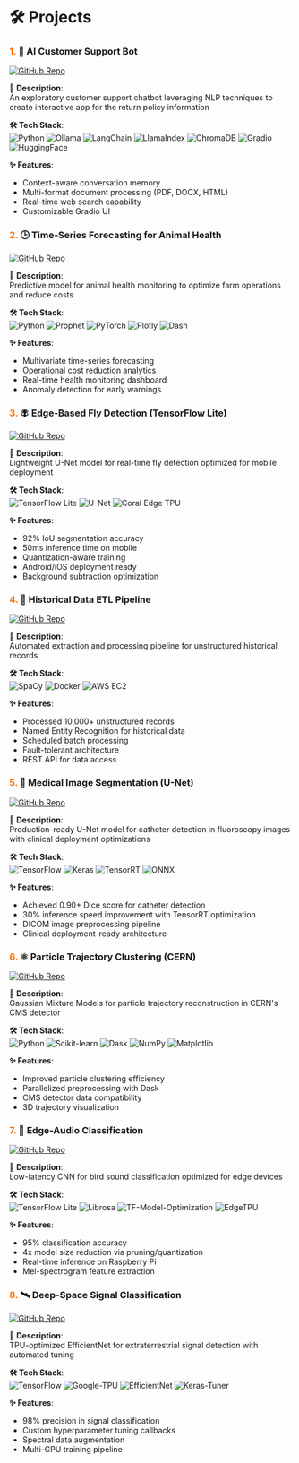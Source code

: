 # 🛠️ Projects

<div class="project" markdown="1">

### <span style="color:#FF6F00">1.</span> 🤖 AI Customer Support Bot
[![GitHub Repo](https://img.shields.io/badge/View_on_GitHub-181717?style=for-the-badge&logo=github)](https://github.com/akshayaravi93/customer_bot_support)

**📝 Description**:  
An exploratory customer support chatbot leveraging NLP techniques to create interactive app for the return policy information

**🛠 Tech Stack**:  
![Python](https://img.shields.io/badge/Python-3776AB?style=flat&logo=python&logoColor=white)
![Ollama](https://img.shields.io/badge/Ollama-FF6F00?style=flat)
![LangChain](https://img.shields.io/badge/LangChain-FF6F00?style=flat)
![LlamaIndex](https://img.shields.io/badge/LlamaIndex-7952B3?style=flat)
![ChromaDB](https://img.shields.io/badge/ChromaDB-412991?style=flat)
![Gradio](https://img.shields.io/badge/Gradio-FF6F00?style=flat)
![HuggingFace](https://img.shields.io/badge/HuggingFace-FF6F00?style=flat&logo=huggingface)

**✨ Features**:
- Context-aware conversation memory
- Multi-format document processing (PDF, DOCX, HTML)
- Real-time web search capability
- Customizable Gradio UI

</div>

<div class="project" markdown="1">

### <span style="color:#FF6F00">2.</span> 🕒 Time-Series Forecasting for Animal Health
[![GitHub Repo](https://img.shields.io/badge/View_on_GitHub-181717?style=for-the-badge&logo=github)](YOUR_GITHUB_LINK_HERE)

**📝 Description**:  
Predictive model for animal health monitoring to optimize farm operations and reduce costs

**🛠 Tech Stack**:  
![Python](https://img.shields.io/badge/Python-3776AB?style=flat&logo=python)
![Prophet](https://img.shields.io/badge/Facebook_Prophet-FF6F00?style=flat)
![PyTorch](https://img.shields.io/badge/PyTorch-EE4C2C?style=flat&logo=pytorch)
![Plotly](https://img.shields.io/badge/Plotly-3F4F75?style=flat&logo=plotly&logoColor=white)
![Dash](https://img.shields.io/badge/Dash-008DE4?style=flat&logo=dash)

**✨ Features**:
- Multivariate time-series forecasting
- Operational cost reduction analytics
- Real-time health monitoring dashboard
- Anomaly detection for early warnings

</div>

<div class="project" markdown="1">

### <span style="color:#FF6F00">3.</span> 🪰 Edge-Based Fly Detection (TensorFlow Lite)
[![GitHub Repo](https://img.shields.io/badge/View_on_GitHub-181717?style=for-the-badge&logo=github)](YOUR_GITHUB_LINK_HERE)

**📝 Description**:  
Lightweight U-Net model for real-time fly detection optimized for mobile deployment

**🛠 Tech Stack**:  
![TensorFlow Lite](https://img.shields.io/badge/TensorFlow_Lite-FF6F00?style=flat)
![U-Net](https://img.shields.io/badge/U--Net-7952B3?style=flat)
![Coral Edge TPU](https://img.shields.io/badge/Coral_Edge_TPU-FF6F00?style=flat)

**✨ Features**:
- 92% IoU segmentation accuracy
- 50ms inference time on mobile
- Quantization-aware training
- Android/iOS deployment ready
- Background subtraction optimization

</div>

<div class="project" markdown="1">

### <span style="color:#FF6F00">4.</span> 📜 Historical Data ETL Pipeline
[![GitHub Repo](https://img.shields.io/badge/View_on_GitHub-181717?style=for-the-badge&logo=github)](YOUR_GITHUB_LINK_HERE)

**📝 Description**:  
Automated extraction and processing pipeline for unstructured historical records

**🛠 Tech Stack**:  
![SpaCy](https://img.shields.io/badge/SpaCy-09A3D5?style=flat&logo=spacy)
![Docker](https://img.shields.io/badge/Docker-2496ED?style=flat&logo=docker)
![AWS EC2](https://img.shields.io/badge/AWS_EC2-FF9900?style=flat&logo=amazon-aws)

**✨ Features**:
- Processed 10,000+ unstructured records
- Named Entity Recognition for historical data
- Scheduled batch processing
- Fault-tolerant architecture
- REST API for data access

</div>

<div class="project" markdown="1">

### <span style="color:#FF6F00">5.</span> 🏥 Medical Image Segmentation (U-Net)
[![GitHub Repo](https://img.shields.io/badge/View_on_GitHub-181717?style=for-the-badge&logo=github)](YOUR_GITHUB_LINK_HERE)

**📝 Description**:  
Production-ready U-Net model for catheter detection in fluoroscopy images with clinical deployment optimizations

**🛠 Tech Stack**:  
![TensorFlow](https://img.shields.io/badge/TensorFlow-FF6F00?style=flat&logo=tensorflow)
![Keras](https://img.shields.io/badge/Keras-D00000?style=flat&logo=keras)
![TensorRT](https://img.shields.io/badge/TensorRT-FF6F00?style=flat)
![ONNX](https://img.shields.io/badge/ONNX-005CED?style=flat&logo=onnx)

**✨ Features**:
- Achieved 0.90+ Dice score for catheter detection
- 30% inference speed improvement with TensorRT optimization
- DICOM image preprocessing pipeline
- Clinical deployment-ready architecture

</div>

<div class="project" markdown="1">

### <span style="color:#FF6F00">6.</span> ⚛️ Particle Trajectory Clustering (CERN)
[![GitHub Repo](https://img.shields.io/badge/View_on_GitHub-181717?style=for-the-badge&logo=github)](YOUR_GITHUB_LINK_HERE)

**📝 Description**:  
Gaussian Mixture Models for particle trajectory reconstruction in CERN's CMS detector

**🛠 Tech Stack**:  
![Python](https://img.shields.io/badge/Python-3776AB?style=flat&logo=python)
![Scikit-learn](https://img.shields.io/badge/Scikit--learn-F7931E?style=flat&logo=scikit-learn)
![Dask](https://img.shields.io/badge/Dask-FF6F00?style=flat&logo=dask)
![NumPy](https://img.shields.io/badge/NumPy-013243?style=flat&logo=numpy)
![Matplotlib](https://img.shields.io/badge/Matplotlib-11557C?style=flat)

**✨ Features**:
- Improved particle clustering efficiency
- Parallelized preprocessing with Dask
- CMS detector data compatibility
- 3D trajectory visualization

</div>

<div class="project" markdown="1">

### <span style="color:#FF6F00">7.</span> 🎵 Edge-Audio Classification
[![GitHub Repo](https://img.shields.io/badge/View_on_GitHub-181717?style=for-the-badge&logo=github)](YOUR_GITHUB_LINK_HERE)

**📝 Description**:  
Low-latency CNN for bird sound classification optimized for edge devices

**🛠 Tech Stack**:  
![TensorFlow Lite](https://img.shields.io/badge/TensorFlow_Lite-FF6F00?style=flat)
![Librosa](https://img.shields.io/badge/Librosa-FF6F00?style=flat)
![TF-Model-Optimization](https://img.shields.io/badge/TF_Model_Optimization-FF6F00?style=flat)
![EdgeTPU](https://img.shields.io/badge/Edge_TPU-FF6F00?style=flat)

**✨ Features**:
- 95% classification accuracy
- 4x model size reduction via pruning/quantization
- Real-time inference on Raspberry Pi
- Mel-spectrogram feature extraction

</div>

<div class="project" markdown="1">

### <span style="color:#FF6F00">8.</span> 🛰️ Deep-Space Signal Classification
[![GitHub Repo](https://img.shields.io/badge/View_on_GitHub-181717?style=for-the-badge&logo=github)](YOUR_GITHUB_LINK_HERE)

**📝 Description**:  
TPU-optimized EfficientNet for extraterrestrial signal detection with automated tuning

**🛠 Tech Stack**:  
![TensorFlow](https://img.shields.io/badge/TensorFlow-FF6F00?style=flat&logo=tensorflow)
![Google-TPU](https://img.shields.io/badge/Google_TPU-FF6F00?style=flat)
![EfficientNet](https://img.shields.io/badge/EfficientNet-FF6F00?style=flat)
![Keras-Tuner](https://img.shields.io/badge/Keras_Tuner-D00000?style=flat)

**✨ Features**:
- 98% precision in signal classification
- Custom hyperparameter tuning callbacks
- Spectral data augmentation
- Multi-GPU training pipeline

</div>